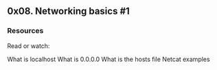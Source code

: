 ## 0x08. Networking basics #1

### Resources
Read or watch:

What is localhost
What is 0.0.0.0
What is the hosts file
Netcat examples
